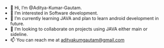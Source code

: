- 👋 Hi, I’m @Aditya-Kumar-Gautam.
- 👀 I’m interested in Software development.
- 🌱 I’m currently learning JAVA and plan to learn android development in future.
- 💞️ I’m looking to collaborate on projects using JAVA either main or sideline.
- 📫 You can reach me at adityakumgautam@gmail.com
<!---
Aditya-Kumar-Gautam/Aditya-Kumar-Gautam is a ✨ special ✨ repository because its `README.md` (this file) appears on your GitHub profile.
You can click the Preview link to take a look at your changes.
--->
